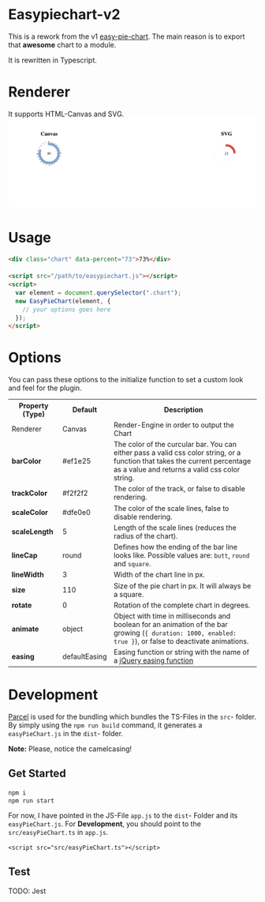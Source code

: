 # Easypiechart-v2

This is a rework from the v1 [easy-pie-chart](https://github.com/rendro/easy-pie-chart).
The main reason is to export that **awesome** chart to a module.

It is rewritten in Typescript.

# Renderer

It supports HTML-Canvas and SVG.
![easypiechart](./easypiechart-v2.gif)

# Usage

```html
<div class="chart" data-percent="73">73%</div>

<script src="/path/to/easypiechart.js"></script>
<script>
  var element = document.querySelector(".chart");
  new EasyPieChart(element, {
    // your options goes here
  });
</script>
```

# Options

You can pass these options to the initialize function to set a custom look and feel for the plugin.

<table>
    <tr>
        <th>Property (Type)</th>
        <th>Default</th>
        <th>Description</th>
    </tr>
    <tr>
        <td>Renderer</td>
        <td>Canvas</td>
        <td>Render-Engine in order to output the Chart</td>
    </tr>
    <tr>
        <td><strong>barColor</strong></td>
        <td>#ef1e25</td>
        <td>The color of the curcular bar. You can either pass a valid css color string, or a function that takes the current percentage as a value and returns a valid css color string.</td>
    </tr>
    <tr>
        <td><strong>trackColor</strong></td>
        <td>#f2f2f2</td>
        <td>The color of the track, or false to disable rendering.</td>
    </tr>
    <tr>
        <td><strong>scaleColor</strong></td>
        <td>#dfe0e0</td>
        <td>The color of the scale lines, false to disable rendering.</td>
    </tr>
    <tr>
        <td><strong>scaleLength</strong></td>
        <td>5</td>
        <td>Length of the scale lines (reduces the radius of the chart).</td>
    </tr>
    <tr>
        <td><strong>lineCap</strong></td>
        <td>round</td>
        <td>Defines how the ending of the bar line looks like. Possible values are: <code>butt</code>, <code>round</code> and <code>square</code>.</td>
    </tr>
    <tr>
        <td><strong>lineWidth</strong></td>
        <td>3</td>
        <td>Width of the chart line in px.</td>
    </tr>
    <tr>
        <td><strong>size</strong></td>
        <td>110</td>
        <td>Size of the pie chart in px. It will always be a square.</td>
    </tr>
        <tr>
        <td><strong>rotate</strong></td>
        <td>0</td>
        <td>Rotation of the complete chart in degrees.</td>
    </tr>
    <tr>
        <td><strong>animate</strong></td>
        <td>object</td>
        <td>Object with time in milliseconds and boolean for an animation of the bar growing (<code>{ duration: 1000, enabled: true }</code>), or false to deactivate animations.</td>
    </tr>
    <tr>
        <td><strong>easing</strong></td>
        <td>defaultEasing</td>
        <td>Easing function or string with the name of a <a href="http://gsgd.co.uk/sandbox/jquery/easing/" target="_blank">jQuery easing function</a></td>
    </tr>
</table>

# Development

[Parcel](https://parceljs.org/) is used for the bundling which bundles the TS-Files in the `src`- folder.
By simply using the `npm run build` command, it generates a `easyPieChart.js` in the `dist`- folder.

**Note:** Please, notice the camelcasing!

## Get Started

```
npm i
npm run start
```

For now, I have pointed in the JS-File `app.js` to the `dist`- Folder and its `easyPieChart.js`.
For **Development**, you should point to the `src/easyPieChart.ts` in `app.js`.

```
<script src="src/easyPieChart.ts"></script>
```

## Test

TODO: Jest
